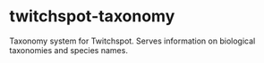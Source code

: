 # twitchspot-taxonomy
Taxonomy system for Twitchspot. Serves information on biological taxonomies and species names.
